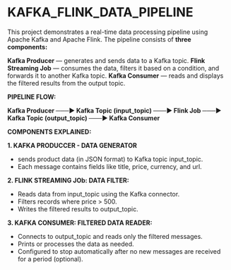 # KAFKA_FLINK_DATA_PIPELINE
This project demonstrates a real-time data processing pipeline using Apache Kafka and Apache Flink. The pipeline consists of **three components:**

**Kafka Producer** — generates and sends data to a Kafka topic.
**Flink Streaming Job** — consumes the data, filters it based on a condition, and forwards it to another Kafka topic.
**Kafka Consumer** — reads and displays the filtered results from the output topic.

**PIPELINE FLOW:**

**Kafka Producer ───▶ Kafka Topic (input_topic) ───▶ Flink Job ───▶ Kafka Topic (output_topic) ───▶ Kafka Consumer**

**COMPONENTS EXPLAINED:**

**1. KAFKA PRODUCCER - DATA GENERATOR**
  * sends product data (in JSON format) to Kafka topic input_topic.
  * Each message contains fields like title, price, currency, and url.

**2. FLINK STREAMING JOb: DATA FILTER:**
   * Reads data from input_topic using the Kafka connector.
   * Filters records where price > 500.
   * Writes the filtered results to output_topic.

**3. KAFKA CONSUMER: FILTERED DATA READER:**
   * Connects to output_topic and reads only the filtered messages.
   * Prints or processes the data as needed.
   * Configured to stop automatically after no new messages are received for a period (optional).

